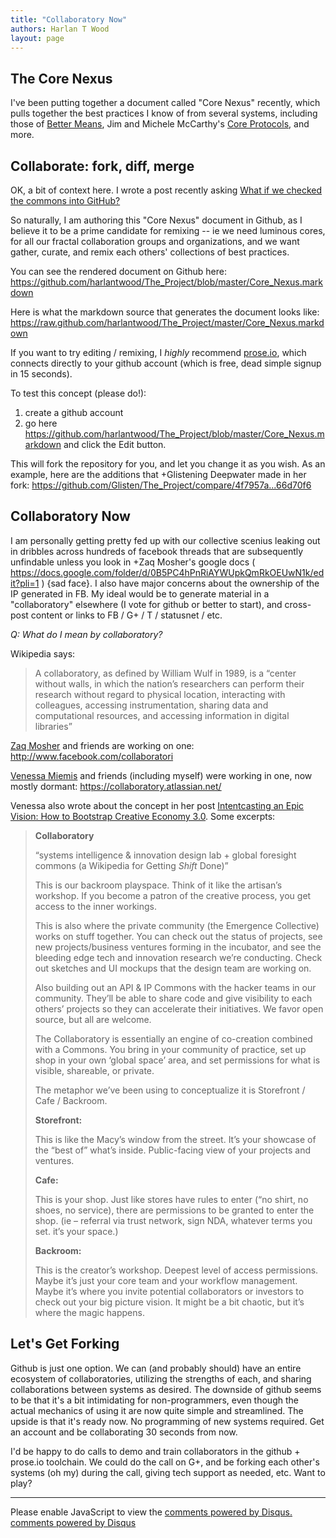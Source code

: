 ```yaml
---
title: "Collaboratory Now"
authors: Harlan T Wood
layout: page
---
```


The Core Nexus
--------------

I've been putting together a document called "Core Nexus" recently, which pulls together the best practices I know of from several systems, including those of [Better Means](http://bettermeans.com/front/index.html), Jim and Michele McCarthy's [Core Protocols](http://liveingreatness.com/), and more. 

Collaborate: fork, diff, merge
------------------------------

OK, a bit of context here.  I wrote a post recently asking [What if we checked the commons into GitHub?](http://www.harlantwood.net/pub/What_if_We_Checked_the_Commons_into_Github/index.html)

So naturally, I am authoring this "Core Nexus" document in Github,  as I believe it to be a prime candidate for remixing -- ie we need luminous cores, for all our fractal collaboration groups and organizations, and we want gather, curate, and remix each others' collections of best practices.

You can see the rendered document on Github here:   <https://github.com/harlantwood/The_Project/blob/master/Core_Nexus.markdown>

Here is what the markdown source that generates the document looks like:   <https://raw.github.com/harlantwood/The_Project/master/Core_Nexus.markdown>

If you want to try editing / remixing, I *highly* recommend [prose.io](http://prose.io/), which connects directly to your github account (which is free, dead simple signup in 15 seconds).

To test this concept (please do!): 
  
1. create a github account
2. go here <https://github.com/harlantwood/The_Project/blob/master/Core_Nexus.markdown> and click the Edit button. 

This will fork the repository for you, and let you change it as you wish.  As an example, here are the additions that +Glistening Deepwater made in her fork: <https://github.com/Glisten/The_Project/compare/4f7957a...66d70f6>

Collaboratory Now
-----------------

I am personally getting pretty fed up with our collective scenius leaking out in dribbles across hundreds of facebook threads that are subsequently unfindable unless you look in +Zaq Mosher's google docs ( <https://docs.google.com/folder/d/0B5PC4hPnRiAYWUpkQmRkOEUwN1k/edit?pli=1> ) {sad face}.   I also have major concerns about the ownership of the IP generated in FB. My ideal would be to generate material in a "collaboratory" elsewhere (I vote for github or better to start), and cross-post content or links to FB / G+ / T / statusnet / etc.
  
_Q: What do I mean by collaboratory?_                                    

Wikipedia says:

> A collaboratory, as defined by William Wulf in 1989, is a “center without walls, in which the nation’s researchers can perform their research without regard to physical location, interacting with colleagues, accessing instrumentation, sharing data and computational resources, and accessing information in digital libraries” 

[Zaq Mosher](https://plus.google.com/117732747303095811637/posts) and friends are working on one: <http://www.facebook.com/collaboratori>

[Venessa Miemis](http://emergentbydesign.com/) and friends (including myself) were working in one, now mostly dormant: <https://collaboratory.atlassian.net/>

Venessa also wrote about the concept in her post [Intentcasting an Epic Vision: How to Bootstrap Creative Economy 3.0](http://emergentbydesign.com/2012/01/16/intentcasting-an-epic-vision-how-to-bootstrap-creative-economy-3-0/).  Some excerpts:

> **Collaboratory**
>
> “systems intelligence & innovation design lab + global foresight commons (a Wikipedia for Getting *Shift* Done)”
>
> This is our backroom playspace. Think of it like the artisan’s workshop. If you become a patron of the creative process, you get access to the inner workings. 
>
> This is also where the private community (the Emergence Collective) works on stuff together. You can check out the status of projects, see new projects/business ventures forming in the incubator, and see the bleeding edge tech and innovation research we’re conducting. Check out sketches and UI mockups that the design team are working on. 
>
> Also building out an API & IP Commons with the hacker teams in our community. They’ll be able to share code and give visibility to each others’ projects so they can accelerate their initiatives. We favor open source, but all are welcome.
>
> The Collaboratory is essentially an engine of co-creation combined with a Commons. You bring in your community of practice, set up shop in your own ‘global space’ area, and set permissions for what is visible, shareable, or private.
>
> The metaphor we’ve been using to conceptualize it is Storefront / Cafe / Backroom. 
>
> **Storefront:**
>
> This is like the Macy’s window from the street. It’s your showcase of the “best of” what’s inside. Public-facing view of your projects and ventures.
>
> **Cafe:**
>
> This is your shop. Just like stores have rules to enter (“no shirt, no shoes, no service), there are permissions to be granted to enter the shop. (ie – referral via trust network, sign NDA, whatever terms you set. it’s your space.)
>
> **Backroom:**
>
> This is the creator’s workshop. Deepest level of access permissions. Maybe it’s just your core team and your workflow management. Maybe it’s where you invite potential collaborators or investors to check out your big picture vision. It might be a bit chaotic, but it’s where the magic happens.

Let's Get Forking
-----------------

Github is just one option.  We can (and probably should) have an entire ecosystem of collaboratories, utilizing the strengths of each, and sharing collaborations between systems as desired.  The downside of github seems to be that it's a bit intimidating for non-programmers, even though the actual mechanics of using it are now quite simple and streamlined.  The upside is that it's ready now.  No programming of new systems required.  Get an account and be collaborating 30 seconds from now.

I'd be happy to do calls to demo and train collaborators in the github + prose.io toolchain. We could do the call on G+, and be forking each other's systems (oh my) during the call, giving tech support as needed, etc.  Want to play?



<hr />
<div id="disqus_thread"></div>
<script type="text/javascript">
    var disqus_shortname = 'harlantwood'; 

    (function() {
        var dsq = document.createElement('script'); dsq.type = 'text/javascript'; dsq.async = true;
        dsq.src = 'http://' + disqus_shortname + '.disqus.com/embed.js';
        (document.getElementsByTagName('head')[0] || document.getElementsByTagName('body')[0]).appendChild(dsq);
    })();
</script>
<noscript>Please enable JavaScript to view the <a href="http://disqus.com/?ref_noscript">comments powered by Disqus.</a></noscript>
<a href="http://disqus.com" class="dsq-brlink">comments powered by <span class="logo-disqus">Disqus</span></a>
